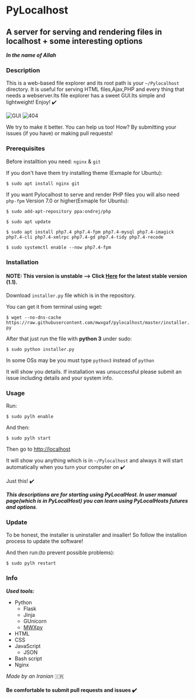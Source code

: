 # PyLocalhost
## A server for serving and rendering files in localhost + some interesting options

**_In the name of Allah_**

### Description

This is a web-based file explorer and its root path is your `~/Pylocalhost` directory. It is useful for serving HTML files,Ajax,PHP and every thing that needs a webserver.Its file explorer has a sweet GUI.Its simple and lightweight! Enjoy! :heavy_check_mark: 

![GUI](https://raw.githubusercontent.com/mwxgaf/pylocalhost/master/static/image/explorer.png)
![404](https://raw.githubusercontent.com/mwxgaf/pylocalhost/master/static/image/404.png)

We try to make it better. You can help us too! How? By submitting your issues (if you have) or making pull requests!

### Prerequisites

Before installtion you need: `nginx` & `git`

If you don't have them try installing theme
(Exmaple for Ubuntu):

`$ sudo apt install nginx git`

If you want Pylocalhost to serve and render PHP files you will also need `php-fpm` Version 7.0 or higher(Exmaple for Ubuntu):

`$ sudo add-apt-repository ppa:ondrej/php`

`$ sudo apt update`

`$ sudo apt install php7.4 php7.4-fpm php7.4-mysql php7.4-imagick php7.4-cli php7.4-xmlrpc php7.4-gd php7.4-tidy php7.4-recode`

`$ sudo systemctl enable --now php7.4-fpm`

### Installation

#### NOTE: This version is unstable --> Click [Here](https://github.com/mwxgaf/pylocalhost/releases/tag/v1.1) for the latest stable version (1.1).

Download `installer.py` file which is in the repository.

You can get it from terminal using wget:

`$ wget --no-dns-cache https://raw.githubusercontent.com/mwxgaf/pylocalhost/master/installer.py`

After that just run the file with **python 3** under sudo:

`$ sudo python installer.py`

In some OSs may be you must type `python3` instead of `python`

It will show you details. If installation was unsuccessful please submit an issue including details and your system info.

### Usage

Run:

`$ sudo pylh enable`

And then:

`$ sudo pylh start`

Then go to [http://localhost](http://localhost)

It will show you anything which is in `~/Pylocalhost` and always it will start automatically when you turn your computer on :heavy_check_mark: 

Just this! :heavy_check_mark: 

_**This descriptions are for starting using PyLocalHost. In user manual page(which is in PyLocalHost) you can learn using PyLocalHosts futures and options**_.

### Update

To be honest, the installer is uninstaller and insaller! So follow the installion process to update the software!

And then run:(to prevent possible problems):

`$ sudo pylh restart`

### Info

***Used tools:***

* Python
    * Flask
    * Jinja
    * GUnicorn
    * [MWXpy](https://github.com/mwxgaf/mwxpy)
* HTML
* CSS
* JavaScript
    * JSON
* Bash script
* Nginx

_Made by an Iranian_ :iran:

#### Be comfortable to submit pull requests and issues :heavy_check_mark: 